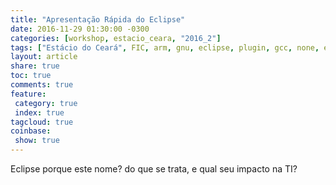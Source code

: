 ```yaml
---
title: "Apresentação Rápida do Eclipse"
date: 2016-11-29 01:30:00 -0300
categories: [workshop, estacio_ceara, "2016_2"]
tags: ["Estácio do Ceará", FIC, arm, gnu, eclipse, plugin, gcc, none, eabi, Workshop, apresentação]
layout: article
share: true
toc: true
comments: true
feature:
 category: true
 index: true
tagcloud: true
coinbase:
 show: true
---
```


Eclipse porque este nome? do que se trata, e qual seu impacto na TI?

<!--more-->
